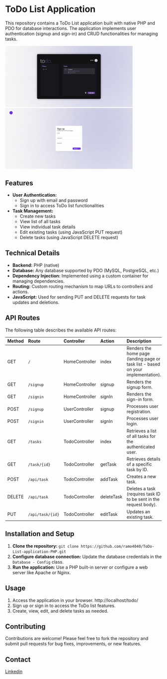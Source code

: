 # ToDo List Application

This repository contains a ToDo List application built with native PHP and PDO for database interactions. The application implements user authentication (signup and sign-in) and CRUD functionalities for managing tasks.

<img src='public/images/1.png' width='410'> <img src='public/images//2.png' width='410'>
## Features

*   **User Authentication:**
    *   Sign up with email and password
    *   Sign in to access ToDo list functionalities
*   **Task Management:**
    *   Create new tasks
    *   View list of all tasks
    *   View individual task details
    *   Edit existing tasks (using JavaScript PUT request)
    *   Delete tasks (using JavaScript DELETE request)

## Technical Details

*   **Backend:** PHP (native)
*   **Database:** Any database supported by PDO (MySQL, PostgreSQL, etc.)
*   **Dependency Injection:** Implemented using a custom container for managing dependencies.
*   **Routing:** Custom routing mechanism to map URLs to controllers and actions.
*   **JavaScript:** Used for sending PUT and DELETE requests for task updates and deletions.

## API Routes

The following table describes the available API routes:

| **Method** | **Route**           | **Controller**       | **Action**           | **Description**                                                                        |
| :--------- | :------------------ | :------------------- | :------------------- | :--------------------------------------------------------------------------------------------- |
| GET        | `/`                | HomeController       | index                | Renders the home page (landing page or task list - based on your implementation).       |
| GET        | `/signup`           | HomeController       | signup               | Renders the signup form.                                                                 |
| GET        | `/signin`           | HomeController       | signIn               | Renders the sign-in form.                                                                |
| POST       | `/signup`           | UserController      | signup               | Processes user registration.                                                            |
| POST       | `/signin`           | UserController      | signIn               | Processes user login.                                                                   |
| GET        | `/tasks`            | TodoController      | index                | Retrieves a list of all tasks for the authenticated user.                             |
| GET        | `/task/{id}`        | TodoController      | getTask             | Retrieves details of a specific task by ID.                                                |
| POST       | `/api/task`         | TodoController      | addTask             | Creates a new task.                                                                    |
| DELETE     | `/api/task`         | TodoController      | deleteTask          | Deletes a task (requires task ID to be sent in the request body).                      |
| PUT        | `/api/task/{id}`    | TodoController      | editTask            | Updates an existing task.                                                               |

## Installation and Setup

1.  **Clone the repository:** `git clone https://github.com/ramo4040/ToDo-List-application-PHP.git`
2.  **Configure database connection:** Update the database credentials in the `Database - Config` class.
3.  **Run the application:** Use a PHP built-in server or configure a web server like Apache or Nginx.

## Usage

1.  Access the application in your browser. http://localhost/todo/
2.  Sign up or sign in to access the ToDo list features.
3.  Create, view, edit, and delete tasks as needed.

## Contributing

Contributions are welcome! Please feel free to fork the repository and submit pull requests for bug fixes, improvements, or new features.

## Contact

<a href="https://www.linkedin.com/in/yassir-rouane/">Linkedin</a>
